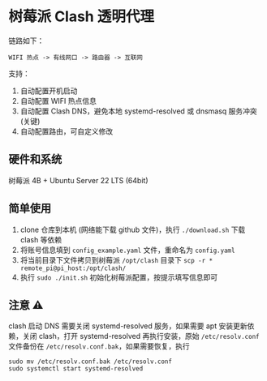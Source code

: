 # 树莓派 Clash 透明代理

链路如下：

```
WIFI 热点 -> 有线网口 -> 路由器 -> 互联网
```

支持：

1. 自动配置开机启动
2. 自动配置 WIFI 热点信息
3. 自动配置 Clash DNS，避免本地 systemd-resolved 或 dnsmasq 服务冲突 (关键)
4. 自动配置路由，可自定义修改

## 硬件和系统

树莓派 4B + Ubuntu Server 22 LTS (64bit)

## 简单使用

1. clone 仓库到本机 (网络能下载 github 文件)，执行 `./download.sh` 下载 clash 等依赖
2. 将账号信息填到 `config_example.yaml` 文件，重命名为 `config.yaml`
3. 将当前目录下文件拷贝到树莓派 `/opt/clash` 目录下 `scp -r * remote_pi@pi_host:/opt/clash/`
4. 执行 `sudo ./init.sh` 初始化树莓派配置，按提示填写信息即可

## 注意 ⚠️

clash 启动 DNS 需要关闭 systemd-resolved 服务，如果需要 apt 安装更新依赖，关闭 clash，打开 systemd-resolved
再执行安装，原始 `/etc/resolv.conf` 文件备份在 `/etc/resolv.conf.bak`，如果需要恢复，执行

```shell
sudo mv /etc/resolv.conf.bak /etc/resolv.conf
sudo systemctl start systemd-resolved
```
